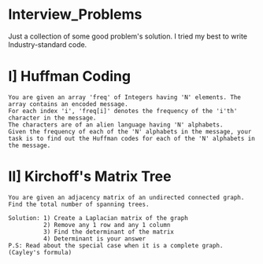 # Interview_Problems
Just a collection of some good problem's solution. I tried my best to write Industry-standard code.

# I] Huffman Coding
    You are given an array 'freq' of Integers having 'N' elements. The array contains an encoded message.
    For each index 'i', 'freq[i]' denotes the frequency of the 'i'th' character in the message. 
    The characters are of an alien language having 'N' alphabets. 
    Given the frequency of each of the 'N' alphabets in the message, your task is to find out the Huffman codes for each of the 'N' alphabets in the message.

# II] Kirchoff's Matrix Tree
    You are given an adjacency matrix of an undirected connected graph. Find the total number of spanning trees.
    
    Solution: 1) Create a Laplacian matrix of the graph
              2) Remove any 1 row and any 1 column
              3) Find the determinant of the matrix
              4) Determinant is your answer
    P.S: Read about the special case when it is a complete graph. (Cayley's formula)
